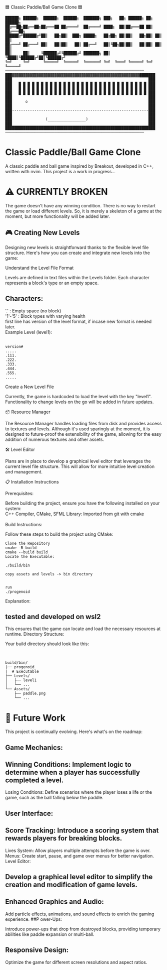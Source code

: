 
🟦 Classic Paddle/Ball Game Clone 🟦
```
██████╗ ██████╗  ██████╗  ██████╗  ███████╗ ███╗   ██╗ ██████╗ ██╗ ██████╗
██╔══██╗██╔══██╗██╔═══██ ██╔════╝  ██╔════╝ ████╗  ██║██╔═══██ ██║ ██╔═══██╗
██████╔╝██████╔╝██║   ██╗██║  ███╗ █████╗   ██╔██╗ ██║██║   ██╗██║ ██║   ██║
██╔═══╝ ██╔═══╝ ██║   ██║██║   ██║ ██╔══╝   ██║╚██╗██║██║   ██║██║ ██║   ██║
██║     ██║     ╚██████╔╝╚██████╔╝ ███████╗ ██║ ╚████║╚██████╔╝██║╚██████╔╝
╚═╝     ╚═╝      ╚═════╝  ╚═════╝  ╚══════╝ ╚═╝  ╚═══╝ ╚═════╝ ╚═╝ ╚═════╝
──────────────────────────────────────────────────────────────
███▓▓▓▓▓▓▓▓▓▓▓▓▓▓▓▓▓▓▓▓▓▓▓▓▓▓▓▓▓▓▓▓▓▓▓▓▓▓▓▓▓▓▓▓▓▓▓▓▓▓▓▓▓▓▓▓▓███████
███                                                             ███
███   █ █ █ █ █ █ █ █ █ █ █ █ █ █ █ █ █ █ █ █ █ █ █ █ █ █ █ █ █ ███
███   █ █ █ █ █ █ █ █ █ █ █ █ █ █ █ █ █ █ █ █ █ █ █ █ █ █ █ █ █ ███
███   █ █ █ █ █ █ █ █ █ █ █ █ █ █ █ █ █ █ █ █ █ █ █ █ █ █ █ █ █ ███
███                                                             ███
███      o                                                      ███
███                                                             ███
███-------------------------------------------------------------███
███                                                             ███
███               (_________________)                           ███
███                                                             ███
███████████████████████████████████████████████████████████████████
──────────────────────────────────────────────────────────────
```
# Classic Paddle/Ball Game Clone<br/>


A classic paddle and ball game inspired by Breakout, developed in C++, written with nvim. This project is a work in progress...
<br/>

# ⚠️ CURRENTLY BROKEN

The game doesn't have any winning condition.
There is no way to restart the game or load different levels.
So, it is merely a skeleton of a game at the moment, but more functionality will be added later.


## 🎮 Creating New Levels<br/>

Designing new levels is straightforward thanks to the flexible level file structure. Here's how you can create and integrate new levels into the game:<br/>


Understand the Level File Format<br/>

Levels are defined in text files within the Levels folder. Each character represents a block's type or an empty space.<br/>


## Characters:


'.' : Empty space (no block)<br/>
'1'-'5' : Block types with varying health<br/>
first line has version of the level format, if incase new format is needed later.<br/>
Example Level (level1):<br/>
<br/>

```
version#
.....
.111.
.222.
.333.
.444.
.555.
.....
```
Create a New Level File<br/>

Currently, the game is hardcoded to load the level with the key "level1". Functionality to change levels on the go will be added in future updates.<br/>


📦 Resource Manager<br/>

The Resource Manager handles loading files from disk and provides access to textures and levels. Although it's used sparingly at the moment, it is designed to future-proof the extensibility of the game, allowing for the easy addition of numerous textures and other assets.
<br/>

🛠️ Level Editor<br/>

Plans are in place to develop a graphical level editor that leverages the current level file structure. This will allow for more intuitive level creation and management.



📋 Installation Instructions<br/>

Prerequisites:

Before building the project, ensure you have the following installed on your system:<br/>
C++ Compiler, CMake, SFML Library: Imported from git with cmake <br/>
<br/>
Build Instructions:<br/>

Follow these steps to build the project using CMake:
```
Clone the Repository
cmake -B build
cmake --build build
Locate the Executable:

./build/bin

copy assets and levels -> bin directory


run
./progenoid

```
Explanation:<br/>

## tested and developed on wsl2

This ensures that the game can locate and load the necessary resources at runtime.
Directory Structure:

Your build directory should look like this:

<br/>

```
build/bin/
├── progenoid
|  # Executable
├── Levels/
│   ├── level1
│   └── ...
└── Assets/
    ├── paddle.png
    └── ...
```

# 🚀 Future Work<br/>

This project is continually evolving. Here's what's on the roadmap:

## Game Mechanics:<br/>


## Winning Conditions: Implement logic to determine when a player has successfully completed a level.
Losing Conditions: Define scenarios where the player loses a life or the game, such as the ball falling below the paddle.
## User Interface:<br/>


## Score Tracking: Introduce a scoring system that rewards players for breaking blocks.
Lives System: Allow players multiple attempts before the game is over.
Menus: Create start, pause, and game over menus for better navigation.
Level Editor:<br/>


## Develop a graphical level editor to simplify the creation and modification of game levels.
## Enhanced Graphics and Audio:

Add particle effects, animations, and sound effects to enrich the gaming experience.
##P ower-Ups:


Introduce power-ups that drop from destroyed blocks, providing temporary abilities like paddle expansion or multi-ball.
## Responsive Design:<br/>


Optimize the game for different screen resolutions and aspect ratios.
